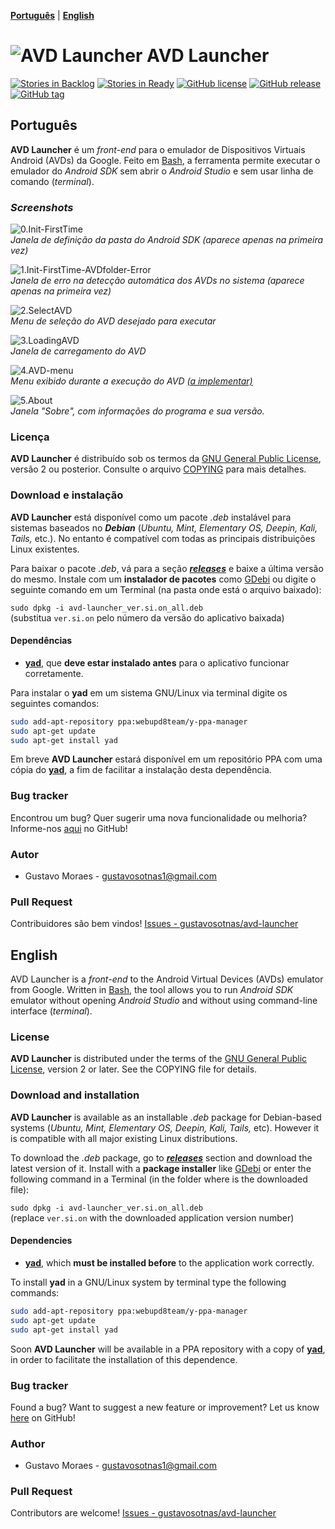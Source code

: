 [**Português**](#português) | [**English**](#english)

![AVD Launcher](http://cdn3.aptoide.com/imgs/a/d/c/adc53969fb60384ae370ef13555a3ff4.png) AVD Launcher
=====================================================================================================

[![Stories in Backlog](https://img.shields.io/github/issues-raw/gustavosotnas/avd-launcher.svg?label=backlog&style=plastic)](https://waffle.io/gustavosotnas/avd-launcher)
[![Stories in Ready](https://badge.waffle.io/gustavosotnas/avd-launcher.png?label=ready&title=ready)](https://waffle.io/gustavosotnas/avd-launcher)
[![GitHub license](https://img.shields.io/github/license/gustavosotnas/avd-launcher.svg?style=plastic)](https://github.com/gustavosotnas/avd-launcher/blob/master/COPYING)
[![GitHub release](https://img.shields.io/github/release/gustavosotnas/avd-launcher.svg?label=stable&style=plastic)](https://github.com/gustavosotnas/avd-launcher/releases/latest)
[![GitHub tag](https://img.shields.io/github/tag/gustavosotnas/avd-launcher.svg?label=development&style=plastic)](https://github.com/gustavosotnas/avd-launcher/releases)

Português
--------------------------
**AVD Launcher** é um *front-end* para o emulador de Dispositivos Virtuais Android (AVDs) da Google. Feito em [Bash](https://www.gnu.org/software/bash), a ferramenta permite executar o emulador do *Android SDK* sem abrir o *Android Studio* e sem usar linha de comando (*terminal*).

### *Screenshots*

![0.Init-FirstTime](./assets/screenshots/0.Init-FirstTime.png) <br>
*Janela de definição da pasta do Android SDK (aparece apenas na primeira vez)*

![1.Init-FirstTime-AVDfolder-Error](./assets/screenshots/1.Init-FirstTime-AVDfolder-Error.png) <br>
*Janela de erro na detecção automática dos AVDs no sistema (aparece apenas na primeira vez)*

![2.SelectAVD](./assets/screenshots/2.SelectAVD.png) <br>
*Menu de seleção do AVD desejado para executar*

![3.LoadingAVD](./assets/screenshots/3.LoadingAVD.png) <br>
*Janela de carregamento do AVD*

![4.AVD-menu](./assets/screenshots/4.AVD-menu.png) <br>
*Menu exibido durante a execução do AVD* *[(a implementar)](https://github.com/gustavosotnas/avd-launcher/issues/8)*

![5.About](./assets/screenshots/5.About.png) <br>
*Janela "Sobre", com informações do programa e sua versão.*

### Licença
**AVD Launcher** é distribuído sob os termos da [GNU General Public License](http://www.gnu.org/licenses/), versão 2 ou posterior. Consulte o arquivo [COPYING](./COPYING) para mais detalhes.

### Download e instalação
**AVD Launcher** está disponível como um pacote *.deb* instalável para sistemas baseados no ***Debian*** (*Ubuntu, Mint, Elementary OS, Deepin, Kali, Tails,* etc.). No entanto é compatível com todas as principais distribuições Linux existentes.

Para baixar o pacote *.deb*, vá para a seção [***releases***](https://github.com/gustavosotnas/avd-launcher/releases/latest) e baixe a última versão do mesmo. Instale com um **instalador de pacotes** como [GDebi](https://apps.ubuntu.com/cat/applications/gdebi/) ou digite o seguinte comando em um Terminal (na pasta onde está o arquivo baixado):

`sudo dpkg -i avd-launcher_ver.si.on_all.deb` <br>
(substitua `ver.si.on` pelo número da versão do aplicativo baixada)

#### Dependências
 * [**yad**](http://www.webupd8.org/2010/12/yad-zenity-on-steroids-display.html), que **deve estar instalado antes** para o aplicativo funcionar corretamente.

Para instalar o **yad** em um sistema GNU/Linux via terminal digite os seguintes comandos:

```sh
sudo add-apt-repository ppa:webupd8team/y-ppa-manager
sudo apt-get update
sudo apt-get install yad
```

<!--[**GDebi**](https://apps.ubuntu.com/cat/applications/gdebi/) instala [**yad**](http://www.webupd8.org/2010/12/yad-zenity-on-steroids-display.html) se ele não estiver instalado.-->

Em breve **AVD Launcher** estará disponível em um repositório PPA com uma cópia do [**yad**](http://www.webupd8.org/2010/12/yad-zenity-on-steroids-display.html), a fim de facilitar a instalação desta dependência.

### Bug tracker
Encontrou um bug? Quer sugerir uma nova funcionalidade ou melhoria? Informe-nos [aqui](https://github.com/gustavosotnas/avd-launcher/issues) no GitHub!

### Autor
 * Gustavo Moraes - <gustavosotnas1@gmail.com>

### Pull Request
Contribuidores são bem vindos! [Issues - gustavosotnas/avd-launcher](https://github.com/gustavosotnas/avd-launcher/issues)

English
--------------------------

AVD Launcher is a *front-end* to the Android Virtual Devices (AVDs) emulator from Google. Written in [Bash](https://www.gnu.org/software/bash), the tool allows you to run *Android SDK* emulator without opening *Android Studio* and without using command-line interface (*terminal*).

### License
**AVD Launcher** is distributed under the terms of the [GNU General Public License](http://www.gnu.org/licenses/), version 2 or later. See the COPYING file for details.

### Download and installation
**AVD Launcher** is available as an installable *.deb* package for Debian-based systems (*Ubuntu, Mint, Elementary OS, Deepin, Kali, Tails,* etc). However it is compatible with all major existing Linux distributions.

To download the *.deb* package, go to [***releases***](https://github.com/gustavosotnas/avd-launcher/releases/latest) section and download the latest version of it. Install with a **package installer** like [GDebi](https://apps.ubuntu.com/cat/applications/gdebi/) or enter the following command in a Terminal (in the folder where is the downloaded file):

`sudo dpkg -i avd-launcher_ver.si.on_all.deb` <br>
(replace `ver.si.on` with the downloaded application version number)

#### Dependencies
 * [**yad**](http://www.webupd8.org/2010/12/yad-zenity-on-steroids-display.html), which **must be installed before** to the application work correctly.

To install **yad** in a GNU/Linux system by terminal type the following commands:

```sh
sudo add-apt-repository ppa:webupd8team/y-ppa-manager
sudo apt-get update
sudo apt-get install yad
```

<!--[**GDebi**](https://apps.ubuntu.com/cat/applications/gdebi/) installs [**yad**](http://www.webupd8.org/2010/12/yad-zenity-on-steroids-display.html) if it doesn't installed.-->

Soon **AVD Launcher** will be available in a PPA repository with a copy of [**yad**](http://www.webupd8.org/2010/12/yad-zenity-on-steroids-display.html), in order to facilitate the installation of this dependence.

### Bug tracker
Found a bug? Want to suggest a new feature or improvement? Let us know [here](https://github.com/gustavosotnas/avd-launcher/issues) on GitHub!

### Author
 * Gustavo Moraes - <gustavosotnas1@gmail.com>

### Pull Request
Contributors are welcome! [Issues - gustavosotnas/avd-launcher](https://github.com/gustavosotnas/avd-launcher/issues)
